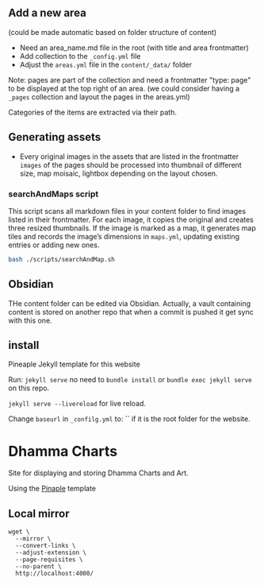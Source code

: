## Add a new area

(could be made automatic based on folder structure of content)

- Need an area_name.md file in the root (with title and area frontmatter)
- Add collection to the `_config.yml` file
- Adjust the `areas.yml` file in the `content/_data/` folder

Note: pages are part of the collection and need a frontmatter "type: page" to be displayed
at the top right of an area. (we could consider having a `_pages` collection and layout the pages
in the areas.yml)

Categories of the items are extracted via their path.

## Generating assets

- Every original images in the assets that are listed in the frontmatter `images` of the pages
    should be processed into thumbnail of different size, map moisaic, lightbox depending 
    on the layout chosen.

### searchAndMaps script

This script scans all markdown files in your content folder to find images listed in their frontmatter. For each image, it copies the original and creates three resized thumbnails. If the image is marked as a map, it generates map tiles and records the image’s dimensions in `maps.yml`, updating existing entries or adding new ones.

```bash
bash ./scripts/searchAndMap.sh
```


## Obsidian

THe content folder can be edited via Obsidian. Actually, a vault containing content is stored on another repo that when a commit is pushed it get sync with this one.

## install 

Pineaple Jekyll template for this website

Run: `jekyll serve` no need to `bundle install` or `bundle exec jekyll serve` on this repo.

`jekyll serve --livereload` for live reload.

Change `baseurl` in `_confilg.yml` to: `` if it is the root folder for the website.

# Dhamma Charts

Site for displaying and storing Dhamma Charts and Art. 

Using the [Pinaple](https://github.com/DhammaCharts/pineapple) template

## Local mirror

```
wget \
  --mirror \
  --convert-links \
  --adjust-extension \
  --page-requisites \
  --no-parent \
  http://localhost:4000/
```

